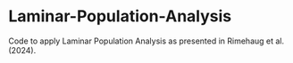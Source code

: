 # Laminar-Population-Analysis
Code to apply Laminar Population Analysis as presented in Rimehaug et al. (2024).
